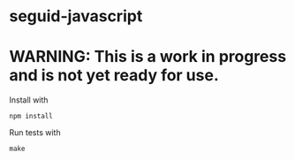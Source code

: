 # seguid-javascript

# WARNING: This is a work in progress and is not yet ready for use.

Install with 

```
npm install
```

Run tests with 

```
make
```